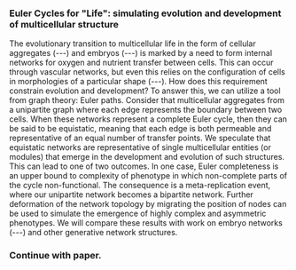 ### Euler Cycles for "Life": simulating evolution and development of multicellular structure

The evolutionary transition to multicellular life in the form of cellular aggregates (---) and embryos (---) is marked by a need to form internal networks for oxygen and nutrient transfer between cells. This can occur through vascular networks, but even this relies on the configuration of cells in morphologies of a particular shape (---). How does this requirement constrain evolution and development? To answer this, we can utilize a tool from graph theory: Euler paths. Consider that multicellular aggregates from a unipartite graph where each edge represents the boundary between two cells. When these networks represent a complete Euler cycle, then they can be said to be equistatic, meaning that each edge is both permeable and representative of an equal number of transfer points. We speculate that equistatic networks are representative of single multicellular entities (or modules) that emerge in the development and evolution of such structures. This can lead to one of two outcomes. In one case, Euler completeness is an upper bound to complexity of phenotype in which non-complete parts of the cycle non-functional. The consequence is a meta-replication event, where our unipartite network becomes a bipartite network. Further deformation of the network topology by migrating the position of nodes can be used to simulate the emergence of highly complex and asymmetric phenotypes. We will compare these results with work on embryo networks (---) and other generative network structures.

### Continue with paper.

